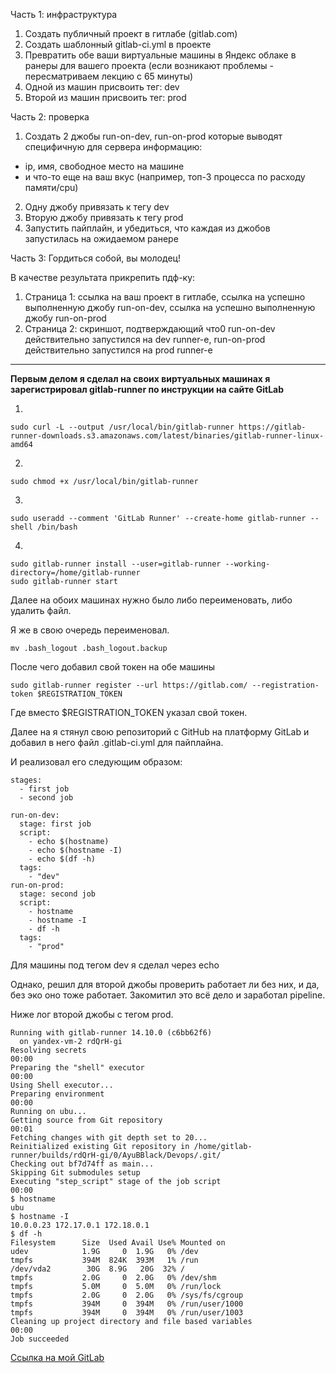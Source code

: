 Часть 1: инфраструктура

1. Создать публичный проект в гитлабе (gitlab.com)
2. Создать шаблонный gitlab-ci.yml в проекте
3. Превратить обе ваши виртуальные машины в Яндекс облаке в ранеры для вашего проекта (если возникают проблемы - пересматриваем лекцию с 65 минуты)
4. Одной из машин присвоить тег: dev
5. Второй из машин присвоить тег: prod
  

Часть 2: проверка
1. Создать 2 джобы
run-on-dev, run-on-prod
которые выводят специфичную для сервера информацию:
- ip, имя, свободное место на машине
- и что-то еще на ваш вкус (например, топ-3 процесса по расходу памяти/cpu)
2. Одну джобу привязать к тегу dev
3. Вторую джобу привязать к тегу prod
4. Запустить пайплайн, и убедиться, что каждая из джобов запустилась на ожидаемом ранере
&nbsp;

Часть 3:
Гордиться собой, вы молодец!

В качестве результата прикрепить пдф-ку:
1. Страница 1:
ссылка на ваш проект в гитлабе,
ссылка на успешно выполненную джобу run-on-dev,
ссылка на успешно выполненную джобу run-on-prod
2. Страница 2: скриншот, подтверждающий что0
run-on-dev действительно запустился на dev runner-е,
run-on-prod действительно запустился на prod runner-е

___

__Первым делом я сделал на своих виртуальных машинах я зарегистрировал gitlab-runner по инструкции на сайте GitLab__

1. 
```
sudo curl -L --output /usr/local/bin/gitlab-runner https://gitlab-runner-downloads.s3.amazonaws.com/latest/binaries/gitlab-runner-linux-amd64
```
2. 
```
sudo chmod +x /usr/local/bin/gitlab-runner
```
3. 
```
sudo useradd --comment 'GitLab Runner' --create-home gitlab-runner --shell /bin/bash
```
4. 
```
sudo gitlab-runner install --user=gitlab-runner --working-directory=/home/gitlab-runner
sudo gitlab-runner start
```

Далее на обоих машинах нужно было либо переименовать, либо удалить файл. 

Я же в свою очередь переименовал.

``mv .bash_logout .bash_logout.backup``

После чего добавил свой токен на обе машины
```
sudo gitlab-runner register --url https://gitlab.com/ --registration-token $REGISTRATION_TOKEN
```
Где вместо $REGISTRATION_TOKEN указал свой токен.

Далее на я стянул свою репозиторий с GitHub на платформу GitLab и добавил в него файл .gitlab-ci.yml для пайплайна.

И реализовал его следующим образом:

```
stages:         
  - first job
  - second job

run-on-dev:       
  stage: first job
  script:
    - echo $(hostname)    
    - echo $(hostname -I)
    - echo $(df -h)
  tags:
    - "dev"
run-on-prod:   
  stage: second job    
  script:
    - hostname    
    - hostname -I
    - df -h
  tags:
    - "prod"

```

Для машины под тегом dev я сделал через echo

Однако, решил для второй джобы проверить работает ли без них, и да, без эко оно тоже работает. Закомитил это всё дело и заработал pipeline.

Ниже лог второй джобы с тегом prod.

```
Running with gitlab-runner 14.10.0 (c6bb62f6)
  on yandex-vm-2 rdQrH-gi
Resolving secrets
00:00
Preparing the "shell" executor
00:00
Using Shell executor...
Preparing environment
00:00
Running on ubu...
Getting source from Git repository
00:01
Fetching changes with git depth set to 20...
Reinitialized existing Git repository in /home/gitlab-runner/builds/rdQrH-gi/0/AyuBBlack/Devops/.git/
Checking out bf7d74ff as main...
Skipping Git submodules setup
Executing "step_script" stage of the job script
00:00
$ hostname
ubu
$ hostname -I
10.0.0.23 172.17.0.1 172.18.0.1 
$ df -h
Filesystem      Size  Used Avail Use% Mounted on
udev            1.9G     0  1.9G   0% /dev
tmpfs           394M  824K  393M   1% /run
/dev/vda2        30G  8.9G   20G  32% /
tmpfs           2.0G     0  2.0G   0% /dev/shm
tmpfs           5.0M     0  5.0M   0% /run/lock
tmpfs           2.0G     0  2.0G   0% /sys/fs/cgroup
tmpfs           394M     0  394M   0% /run/user/1000
tmpfs           394M     0  394M   0% /run/user/1003
Cleaning up project directory and file based variables
00:00
Job succeeded
```

[Ссылка на мой GitLab](https://gitlab.com/AyuBBlack/Devops)